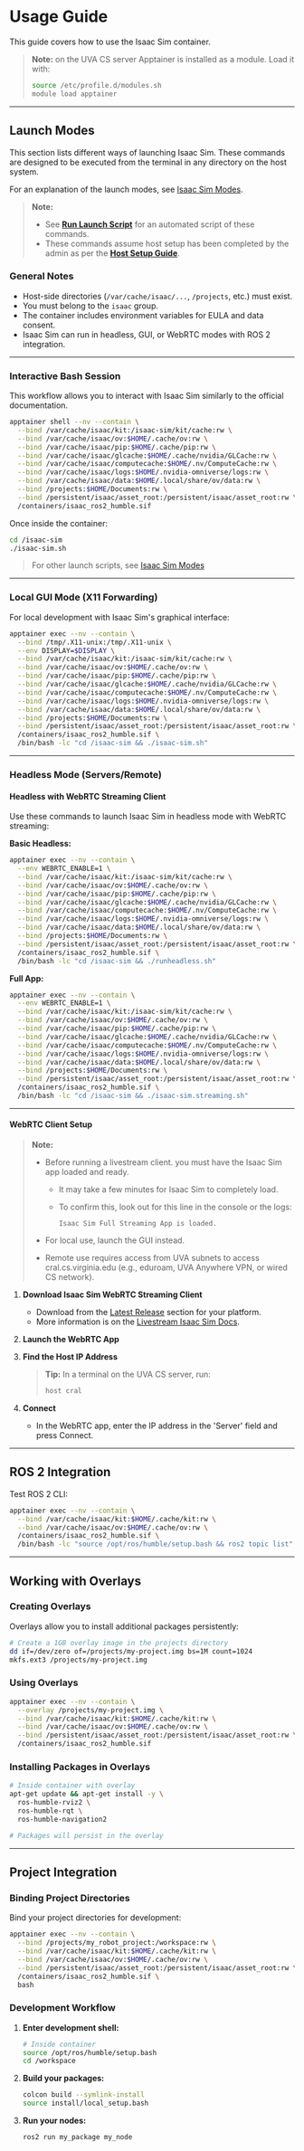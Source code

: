 # Usage Guide

This guide covers how to use the Isaac Sim container.

> **Note:** on the UVA CS server Apptainer is installed as a module. Load it with:
>
> ```bash
> source /etc/profile.d/modules.sh
> module load apptainer
> ```

---

## Launch Modes

This section lists different ways of launching Isaac Sim. These commands are designed to be executed from the terminal in any directory on the host system.

For an explanation of the launch modes, see [Isaac Sim Modes](https://docs.isaacsim.omniverse.nvidia.com/4.5.0/installation/install_faq.html#isaac-sim-launch-scripts).

> **Note:**
> - See **[Run Launch Script](/docs/script_docs/isaac_container.md)** for an automated script of these commands.
> - These commands assume host setup has been completed by the admin as per the **[Host Setup Guide](/docs/host_setup.md)**.

### General Notes

- Host-side directories (`/var/cache/isaac/...`, `/projects`, etc.) must exist.
- You must belong to the `isaac` group.
- The container includes environment variables for EULA and data consent.
- Isaac Sim can run in headless, GUI, or WebRTC modes with ROS 2 integration.

---

### Interactive Bash Session

This workflow allows you to interact with Isaac Sim similarly to the official documentation.

```bash
apptainer shell --nv --contain \
  --bind /var/cache/isaac/kit:/isaac-sim/kit/cache:rw \
  --bind /var/cache/isaac/ov:$HOME/.cache/ov:rw \
  --bind /var/cache/isaac/pip:$HOME/.cache/pip:rw \
  --bind /var/cache/isaac/glcache:$HOME/.cache/nvidia/GLCache:rw \
  --bind /var/cache/isaac/computecache:$HOME/.nv/ComputeCache:rw \
  --bind /var/cache/isaac/logs:$HOME/.nvidia-omniverse/logs:rw \
  --bind /var/cache/isaac/data:$HOME/.local/share/ov/data:rw \
  --bind /projects:$HOME/Documents:rw \
  --bind /persistent/isaac/asset_root:/persistent/isaac/asset_root:rw \
  /containers/isaac_ros2_humble.sif
```

Once inside the container:

```bash
cd /isaac-sim
./isaac-sim.sh
```

> For other launch scripts, see [Isaac Sim Modes](https://docs.isaacsim.omniverse.nvidia.com/4.5.0/installation/install_faq.html#isaac-sim-launch-scripts)

---

### Local GUI Mode (X11 Forwarding)

For local development with Isaac Sim's graphical interface:

```bash
apptainer exec --nv --contain \
  --bind /tmp/.X11-unix:/tmp/.X11-unix \
  --env DISPLAY=$DISPLAY \
  --bind /var/cache/isaac/kit:/isaac-sim/kit/cache:rw \
  --bind /var/cache/isaac/ov:$HOME/.cache/ov:rw \
  --bind /var/cache/isaac/pip:$HOME/.cache/pip:rw \
  --bind /var/cache/isaac/glcache:$HOME/.cache/nvidia/GLCache:rw \
  --bind /var/cache/isaac/computecache:$HOME/.nv/ComputeCache:rw \
  --bind /var/cache/isaac/logs:$HOME/.nvidia-omniverse/logs:rw \
  --bind /var/cache/isaac/data:$HOME/.local/share/ov/data:rw \
  --bind /projects:$HOME/Documents:rw \
  --bind /persistent/isaac/asset_root:/persistent/isaac/asset_root:rw \
  /containers/isaac_ros2_humble.sif \
  /bin/bash -lc "cd /isaac-sim && ./isaac-sim.sh"
```

---

### Headless Mode (Servers/Remote)

#### Headless with WebRTC Streaming Client

Use these commands to launch Isaac Sim in headless mode with WebRTC streaming:

**Basic Headless:**
```bash
apptainer exec --nv --contain \
  --env WEBRTC_ENABLE=1 \
  --bind /var/cache/isaac/kit:/isaac-sim/kit/cache:rw \
  --bind /var/cache/isaac/ov:$HOME/.cache/ov:rw \
  --bind /var/cache/isaac/pip:$HOME/.cache/pip:rw \
  --bind /var/cache/isaac/glcache:$HOME/.cache/nvidia/GLCache:rw \
  --bind /var/cache/isaac/computecache:$HOME/.nv/ComputeCache:rw \
  --bind /var/cache/isaac/logs:$HOME/.nvidia-omniverse/logs:rw \
  --bind /var/cache/isaac/data:$HOME/.local/share/ov/data:rw \
  --bind /projects:$HOME/Documents:rw \
  --bind /persistent/isaac/asset_root:/persistent/isaac/asset_root:rw \
  /containers/isaac_ros2_humble.sif \
  /bin/bash -lc "cd /isaac-sim && ./runheadless.sh"
```

**Full App:**
```bash
apptainer exec --nv --contain \
  --env WEBRTC_ENABLE=1 \
  --bind /var/cache/isaac/kit:/isaac-sim/kit/cache:rw \
  --bind /var/cache/isaac/ov:$HOME/.cache/ov:rw \
  --bind /var/cache/isaac/pip:$HOME/.cache/pip:rw \
  --bind /var/cache/isaac/glcache:$HOME/.cache/nvidia/GLCache:rw \
  --bind /var/cache/isaac/computecache:$HOME/.nv/ComputeCache:rw \
  --bind /var/cache/isaac/logs:$HOME/.nvidia-omniverse/logs:rw \
  --bind /var/cache/isaac/data:$HOME/.local/share/ov/data:rw \
  --bind /projects:$HOME/Documents:rw \
  --bind /persistent/isaac/asset_root:/persistent/isaac/asset_root:rw \
  /containers/isaac_ros2_humble.sif \
  /bin/bash -lc "cd /isaac-sim && ./isaac-sim.streaming.sh"
```

---

#### WebRTC Client Setup

> **Note:**
> - Before running a livestream client. you must have the Isaac Sim app loaded and ready. 
> 
>   - It may take a few minutes for Isaac Sim to completely load.
> 
>   - To confirm this, look out for this line in the console or the logs:
>   
>     ```Isaac Sim Full Streaming App is loaded.```
> 
> - For local use, launch the GUI instead.
> - Remote use requires access from UVA subnets to access cral.cs.virginia.edu (e.g., eduroam, UVA Anywhere VPN, or wired CS network).

1. **Download Isaac Sim WebRTC Streaming Client**
   - Download from the [Latest Release](https://docs.isaacsim.omniverse.nvidia.com/4.5.0/installation/download.html#isaac-sim-latest-release) section for your platform.
   - More information is on the [Livestream Isaac Sim Docs](https://docs.isaacsim.omniverse.nvidia.com/4.5.0/installation/manual_livestream_clients.html).

2. **Launch the WebRTC App**

3. **Find the Host IP Address**
   > **Tip:**
   > In a terminal on the UVA CS server, run:
   > ```bash
   > host cral
   > ```

4. **Connect**
   - In the WebRTC app, enter the IP address in the 'Server' field and press Connect.

---

## ROS 2 Integration

Test ROS 2 CLI:

```bash
apptainer exec --nv --contain \
  --bind /var/cache/isaac/kit:$HOME/.cache/kit:rw \
  --bind /var/cache/isaac/ov:$HOME/.cache/ov:rw \
  /containers/isaac_ros2_humble.sif \
  /bin/bash -lc "source /opt/ros/humble/setup.bash && ros2 topic list"
```

---

## Working with Overlays

### Creating Overlays

Overlays allow you to install additional packages persistently:

```bash
# Create a 1GB overlay image in the projects directory
dd if=/dev/zero of=/projects/my-project.img bs=1M count=1024
mkfs.ext3 /projects/my-project.img
```

### Using Overlays

```bash
apptainer exec --nv --contain \
  --overlay /projects/my-project.img \
  --bind /var/cache/isaac/kit:$HOME/.cache/kit:rw \
  --bind /var/cache/isaac/ov:$HOME/.cache/ov:rw \
  --bind /persistent/isaac/asset_root:/persistent/isaac/asset_root:rw \
  /containers/isaac_ros2_humble.sif
```

### Installing Packages in Overlays

```bash
# Inside container with overlay
apt-get update && apt-get install -y \
  ros-humble-rviz2 \
  ros-humble-rqt \
  ros-humble-navigation2

# Packages will persist in the overlay
```

---

## Project Integration

### Binding Project Directories

Bind your project directories for development:

```bash
apptainer exec --nv --contain \
  --bind /projects/my_robot_project:/workspace:rw \
  --bind /var/cache/isaac/kit:$HOME/.cache/kit:rw \
  --bind /var/cache/isaac/ov:$HOME/.cache/ov:rw \
  --bind /persistent/isaac/asset_root:/persistent/isaac/asset_root:rw \
  /containers/isaac_ros2_humble.sif \
  bash
```

### Development Workflow

1. **Enter development shell:**
   ```bash
   # Inside container
   source /opt/ros/humble/setup.bash
   cd /workspace
   ```

2. **Build your packages:**
   ```bash
   colcon build --symlink-install
   source install/local_setup.bash
   ```

3. **Run your nodes:**
   ```bash
   ros2 run my_package my_node
   ```

